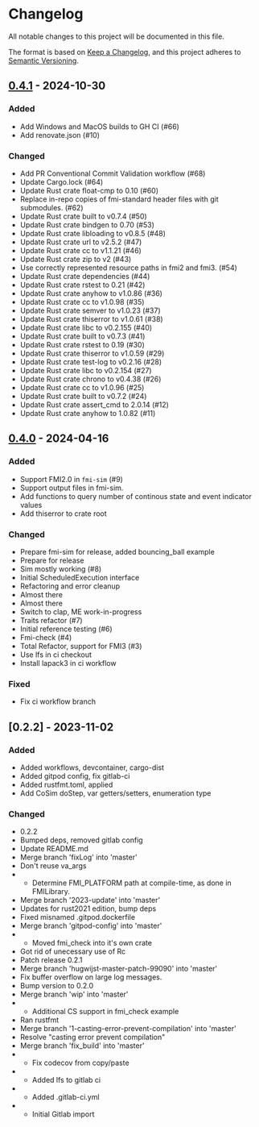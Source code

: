 # Changelog

All notable changes to this project will be documented in this file.

The format is based on [Keep a Changelog](https://keepachangelog.com/en/1.0.0/),
and this project adheres to [Semantic Versioning](https://semver.org/spec/v2.0.0.html).

## [0.4.1] - 2024-10-30

### Added

- Add Windows and MacOS builds to GH CI (#66)
- Add renovate.json (#10)

### Changed

- Add PR Conventional Commit Validation workflow (#68)
- Update Cargo.lock (#64)
- Update Rust crate float-cmp to 0.10 (#60)
- Replace in-repo copies of fmi-standard header files with git submodules. (#62)
- Update Rust crate built to v0.7.4 (#50)
- Update Rust crate bindgen to 0.70 (#53)
- Update Rust crate libloading to v0.8.5 (#48)
- Update Rust crate url to v2.5.2 (#47)
- Update Rust crate cc to v1.1.21 (#46)
- Update Rust crate zip to v2 (#43)
- Use correctly represented resource paths in fmi2 and fmi3. (#54)
- Update Rust crate dependencies (#44)
- Update Rust crate rstest to 0.21 (#42)
- Update Rust crate anyhow to v1.0.86 (#36)
- Update Rust crate cc to v1.0.98 (#35)
- Update Rust crate semver to v1.0.23 (#37)
- Update Rust crate thiserror to v1.0.61 (#38)
- Update Rust crate libc to v0.2.155 (#40)
- Update Rust crate built to v0.7.3 (#41)
- Update Rust crate rstest to 0.19 (#30)
- Update Rust crate thiserror to v1.0.59 (#29)
- Update Rust crate test-log to v0.2.16 (#28)
- Update Rust crate libc to v0.2.154 (#27)
- Update Rust crate chrono to v0.4.38 (#26)
- Update Rust crate cc to v1.0.96 (#25)
- Update Rust crate built to v0.7.2 (#24)
- Update Rust crate assert_cmd to 2.0.14 (#12)
- Update Rust crate anyhow to 1.0.82 (#11)

## [0.4.0] - 2024-04-16

### Added

- Support FMI2.0 in `fmi-sim` (#9)
- Support output files in fmi-sim.
- Add functions to query number of continous state and event indicator values
- Add thiserror to crate root

### Changed

- Prepare fmi-sim for release, added bouncing_ball example
- Prepare for release
- Sim mostly working (#8)
- Initial ScheduledExecution interface
- Refactoring and error cleanup
- Almost there
- Almost there
- Switch to clap, ME work-in-progress
- Traits refactor (#7)
- Initial reference testing (#6)
- Fmi-check (#4)
- Total Refactor, support for FMI3 (#3)
- Use lfs in ci checkout
- Install lapack3 in ci workflow

### Fixed

- Fix ci workflow branch

## [0.2.2] - 2023-11-02

### Added

- Added workflows, devcontainer, cargo-dist
- Added gitpod config, fix gitlab-ci
- Added rustfmt.toml, applied
- Add CoSim doStep, var getters/setters, enumeration type

### Changed

- 0.2.2
- Bumped deps, removed gitlab config
- Update README.md
- Merge branch 'fixLog' into 'master'
- Don't reuse va_args
- * Determine FMI_PLATFORM path at compile-time, as done in FMILibrary.
- Merge branch '2023-update' into 'master'
- Updates for rust2021 edition, bump deps
- Fixed misnamed .gitpod.dockerfile
- Merge branch 'gitpod-config' into 'master'
- - Moved fmi_check into it's own crate
- Got rid of unecessary use of Rc
- Patch release 0.2.1
- Merge branch 'hugwijst-master-patch-99090' into 'master'
- Fix buffer overflow on large log messages.
- Bump version to 0.2.0
- Merge branch 'wip' into 'master'
- * Additional CS support in fmi_check example
- Ran rustfmt
- Merge branch '1-casting-error-prevent-compilation' into 'master'
- Resolve "casting error prevent compilation"
- Merge branch 'fix_build' into 'master'
- * Fix codecov from copy/paste
- * Added lfs to gitlab ci
- * Added .gitlab-ci.yml
- * Initial Gitlab import

[0.4.1]: https://github.com///compare/v0.4.0..v0.4.1
[0.4.0]: https://github.com///compare/v0.2.2..v0.4.0

<!-- generated by git-cliff -->
